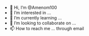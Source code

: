 - 👋 Hi, I’m @Amenom100
- 👀 I’m interested in ...
- 🌱 I’m currently learning ...
- 💞️ I’m looking to collaborate on ...
- 📫 How to reach me ...
through email
<!or Twitter---
Amenom100/Amenom100 is a ✨ special ✨ repository because its `README.md` (this file) appears on your GitHub profile.
You can click the Preview link to take a look at your changes.
---thanks>
